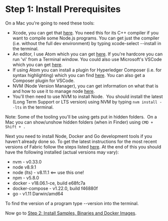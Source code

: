 # Step 1: Install Prerequisites
On a Mac you're going to need these tools:
* Xcode, you can get that [here](https://developer.apple.com/). You need this for its C++ compiler if you want to compile some Node.js programs. You can get just the compiler (i.e. without the full dev environment) by typing xcode-select --install in the terminal.
* An editor, I use Atom which you can get [here](https://atom.io/). If you're hardcore you can run 'vi' from a Terminal window. You could also use Microsoft's VSCode which you can get [here](https://code.visualstudio.com/download).
* If using Atom you can install a plugin for Hyperledger Composer (i.e. for syntax highlighting) which you can find [here](https://github.com/hyperledger/composer-atom-plugin). You can also get a Composer plugin for VSCode.
* NVM (Node Version Manager), you can get information on what that is and how to use it to manage node [here](https://nodesource.com/blog/installing-node-js-tutorial-using-nvm-on-mac-os-x-and-ubuntu/).
* You'll then need to use NVM to install Node.  You should install the latest (Long Term Support or LTS version) using NVM by typing `nvm install --lts` in the terminal.

Note: Some of the tooling you'll be using gets put in hidden folders.  On a Mac you can show/unshow hidden folders (when in Finder) using `CMD + Shift + .`

Next you need to install Node, Docker and Go development tools if you haven’t already done so. To get the latest instructions for the most recent versions of Fabric follow the steps listed [here](https://hyperledger-fabric.readthedocs.io/en/latest/prereqs.html#). At the end of this you should have the following installed (actual versions may vary):
* nvm - v0.33.0
* node v8.9.1
* node (lts) - v8.11.1 <== use this one!
* npm - v5.8.0
* docker - v18.06.1-ce, build e68fc7a
* docker-compose - v1.22.0, build f46880f
* go - v1.11 Darwin/amd64

To find the version of a program type <program-name> --version into the terminal.

Now go to [Step 2: Install Samples, Binaries and Docker Images](../docs/InstallSamples.md).
